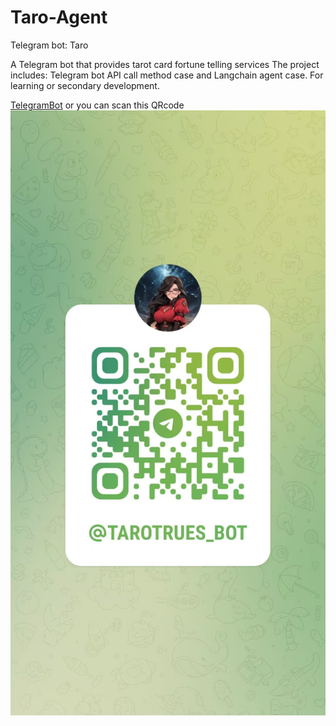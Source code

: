 # Taro-Agent
Telegram bot: Taro
 
A Telegram bot that provides tarot card fortune telling services
The project includes: Telegram bot API call method case and Langchain agent case. For learning or secondary development.

[TelegramBot](https://t.me/tarotrues_bot)
or you can scan this QRcode
![](https://github.com/guanyu7778/tgbot-taro/raw/main/img.jpg)